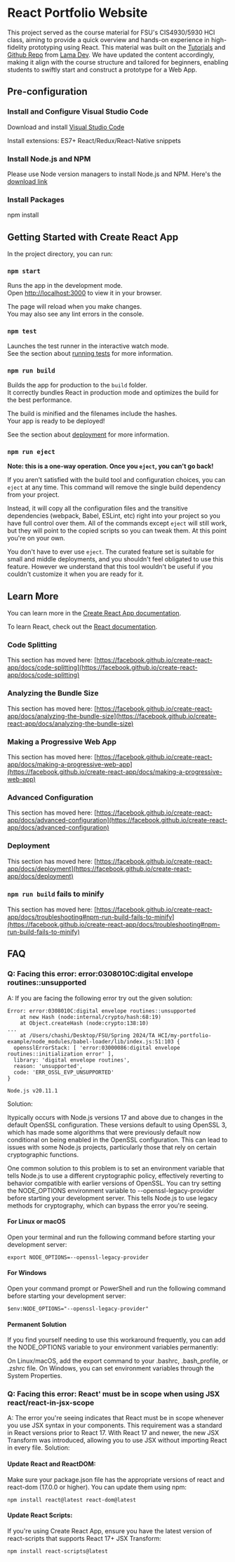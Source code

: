 # React Portfolio Website
This project served as the course material for FSU's CIS4930/5930 HCI class, aiming to provide a quick overview and hands-on experience in high-fidelity prototyping using React. This material was built on the [Tutorials](https://www.youtube.com/watch?v=7WwtzsSHdpI) and [Github Repo](https://github.com/safak/youtube/tree/react-portfolio) from [Lama Dev](https://www.youtube.com/@LamaDev). We have updated the content accordingly, making it align with the course structure and tailored for beginners, enabling students to swiftly start and construct a prototype for a Web App. 

## Pre-configuration

### Install and Configure Visual Studio Code

Download and install [Visual Studio Code](https://code.visualstudio.com)

Install extensions: ES7+ React/Redux/React-Native snippets

### Install Node.js and NPM
Please use Node version managers to install Node.js and NPM. 
Here's the [download link](https://nodejs.org/en/download/)

### Install Packages
npm install

## Getting Started with Create React App

In the project directory, you can run:

### `npm start`

Runs the app in the development mode.\
Open [http://localhost:3000](http://localhost:3000) to view it in your browser.

The page will reload when you make changes.\
You may also see any lint errors in the console.

### `npm test`

Launches the test runner in the interactive watch mode.\
See the section about [running tests](https://facebook.github.io/create-react-app/docs/running-tests) for more information.

### `npm run build`

Builds the app for production to the `build` folder.\
It correctly bundles React in production mode and optimizes the build for the best performance.

The build is minified and the filenames include the hashes.\
Your app is ready to be deployed!

See the section about [deployment](https://facebook.github.io/create-react-app/docs/deployment) for more information.

### `npm run eject`

**Note: this is a one-way operation. Once you `eject`, you can't go back!**

If you aren't satisfied with the build tool and configuration choices, you can `eject` at any time. This command will remove the single build dependency from your project.

Instead, it will copy all the configuration files and the transitive dependencies (webpack, Babel, ESLint, etc) right into your project so you have full control over them. All of the commands except `eject` will still work, but they will point to the copied scripts so you can tweak them. At this point you're on your own.

You don't have to ever use `eject`. The curated feature set is suitable for small and middle deployments, and you shouldn't feel obligated to use this feature. However we understand that this tool wouldn't be useful if you couldn't customize it when you are ready for it.

## Learn More

You can learn more in the [Create React App documentation](https://facebook.github.io/create-react-app/docs/getting-started).

To learn React, check out the [React documentation](https://reactjs.org/).

### Code Splitting

This section has moved here: [https://facebook.github.io/create-react-app/docs/code-splitting](https://facebook.github.io/create-react-app/docs/code-splitting)

### Analyzing the Bundle Size

This section has moved here: [https://facebook.github.io/create-react-app/docs/analyzing-the-bundle-size](https://facebook.github.io/create-react-app/docs/analyzing-the-bundle-size)

### Making a Progressive Web App

This section has moved here: [https://facebook.github.io/create-react-app/docs/making-a-progressive-web-app](https://facebook.github.io/create-react-app/docs/making-a-progressive-web-app)

### Advanced Configuration

This section has moved here: [https://facebook.github.io/create-react-app/docs/advanced-configuration](https://facebook.github.io/create-react-app/docs/advanced-configuration)

### Deployment

This section has moved here: [https://facebook.github.io/create-react-app/docs/deployment](https://facebook.github.io/create-react-app/docs/deployment)

### `npm run build` fails to minify

This section has moved here: [https://facebook.github.io/create-react-app/docs/troubleshooting#npm-run-build-fails-to-minify](https://facebook.github.io/create-react-app/docs/troubleshooting#npm-run-build-fails-to-minify)

## FAQ
### Q: Facing this error: error:0308010C:digital envelope routines::unsupported
A: If you are facing the following error try out the given solution:

```
Error: error:0308010C:digital envelope routines::unsupported
    at new Hash (node:internal/crypto/hash:68:19)
    at Object.createHash (node:crypto:138:10)
...
    at /Users/chashi/Desktop/FSU/Spring 2024/TA HCI/my-portfolio-example/node_modules/babel-loader/lib/index.js:51:103 {
  opensslErrorStack: [ 'error:03000086:digital envelope routines::initialization error' ],
  library: 'digital envelope routines',
  reason: 'unsupported',
  code: 'ERR_OSSL_EVP_UNSUPPORTED'
}

Node.js v20.11.1
```

Solution: 

Itypically occurs with Node.js versions 17 and above due to changes in the default OpenSSL configuration. These versions default to using OpenSSL 3, which has made some algorithms that were previously default now conditional on being enabled in the OpenSSL configuration. This can lead to issues with some Node.js projects, particularly those that rely on certain cryptographic functions.

One common solution to this problem is to set an environment variable that tells Node.js to use a different cryptographic policy, effectively reverting to behavior compatible with earlier versions of OpenSSL. You can try setting the NODE_OPTIONS environment variable to --openssl-legacy-provider before starting your development server. This tells Node.js to use legacy methods for cryptography, which can bypass the error you're seeing.

#### For Linux or macOS
Open your terminal and run the following command before starting your development server:
```
export NODE_OPTIONS=--openssl-legacy-provider
```

#### For Windows
Open your command prompt or PowerShell and run the following command before starting your development server:
```
$env:NODE_OPTIONS="--openssl-legacy-provider"
```

#### Permanent Solution
If you find yourself needing to use this workaround frequently, you can add the NODE_OPTIONS variable to your environment variables permanently:

On Linux/macOS, add the export command to your .bashrc, .bash_profile, or .zshrc file.
On Windows, you can set environment variables through the System Properties.

### Q: Facing this error: React' must be in scope when using JSX  react/react-in-jsx-scope
A: The error you're seeing indicates that React must be in scope whenever you use JSX syntax in your components. This requirement was a standard in React versions prior to React 17. With React 17 and newer, the new JSX Transform was introduced, allowing you to use JSX without importing React in every file.
Solution: 
#### Update React and ReactDOM: 
Make sure your package.json file has the appropriate versions of react and react-dom (17.0.0 or higher). You can update them using npm:
```
npm install react@latest react-dom@latest
```
#### Update React Scripts: 
If you're using Create React App, ensure you have the latest version of react-scripts that supports React 17+ JSX Transform:
```
npm install react-scripts@latest
```
